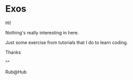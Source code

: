 # Exos
<p>Hi!</p>
<p>Nothing's really interesting in here.</p>
<p>Just some exercise from tutorials that I do to learn coding.</p>
<p>Thanks</p>
<p>^^</p>
<p>Rub@Hub</p>

